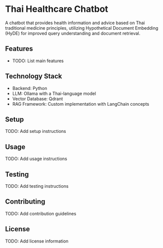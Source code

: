# Thai Healthcare Chatbot

A chatbot that provides health information and advice based on Thai traditional medicine principles, utilizing Hypothetical Document Embedding (HyDE) for improved query understanding and document retrieval.

## Features

- TODO: List main features

## Technology Stack

- Backend: Python
- LLM: Ollama with a Thai-language model
- Vector Database: Qdrant
- RAG Framework: Custom implementation with LangChain concepts

## Setup

TODO: Add setup instructions

## Usage

TODO: Add usage instructions

## Testing

TODO: Add testing instructions

## Contributing

TODO: Add contribution guidelines

## License

TODO: Add license information